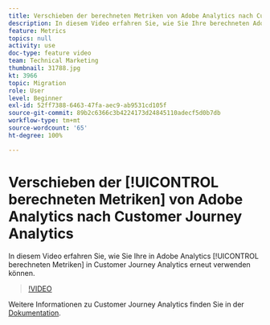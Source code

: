 ```yaml
---
title: Verschieben der berechneten Metriken von Adobe Analytics nach Customer Journey Analytics
description: In diesem Video erfahren Sie, wie Sie Ihre berechneten Adobe Analytics-Metriken in Customer Journey Analytics erneut verwenden können.
feature: Metrics
topics: null
activity: use
doc-type: feature video
team: Technical Marketing
thumbnail: 31788.jpg
kt: 3966
topic: Migration
role: User
level: Beginner
exl-id: 52ff7388-6463-47fa-aec9-ab9531cd105f
source-git-commit: 89b2c6366c3b4224173d24845110adecf5d0b7db
workflow-type: tm+mt
source-wordcount: '65'
ht-degree: 100%

---
```


# Verschieben der [!UICONTROL berechneten Metriken] von Adobe Analytics nach Customer Journey Analytics

In diesem Video erfahren Sie, wie Sie Ihre in Adobe Analytics [!UICONTROL berechneten Metriken] in Customer Journey Analytics erneut verwenden können.

>[!VIDEO](https://video.tv.adobe.com/v/31788/?quality=12&learn=on)

Weitere Informationen zu Customer Journey Analytics finden Sie in der [Dokumentation](https://experienceleague.adobe.com/docs/analytics-platform/using/cja-landing.html?lang=de).

